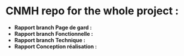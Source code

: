 # CNMH repo for the whole project :
- **Rapport branch Page de gard :** ***<a href='https://docs.google.com/document/d/1wlYuwfIpGM1DOBrHUzJ1Kg20t5ov5KqJF-iJ17O3s2Y/edit?usp=sharing' ></a>***
- **Rapport branch Fonctionnelle :** ***<a href='https://docs.google.com/document/d/1aTriq5O_wpZeSp_PEKkggc-GdlbHk3guc3mVyme95N8/edit?usp=sharing' ></a>***
- **Rapport branch Technique :** ***<a href='https://docs.google.com/document/d/1PmwBmz1MMWuG4udm2-E9DZZDb5Ed-S6k0Tz-EpK0B2E/edit?usp=sharing' ></a>***
- **Rapport Conception réalisation :** ***<a href='' ></a>***
